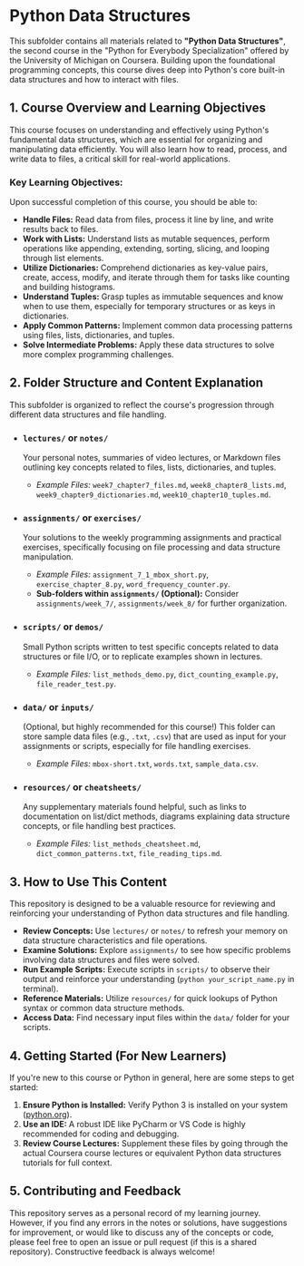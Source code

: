 # Python Data Structures

This subfolder contains all materials related to **"Python Data Structures"**, the second course in the "Python for Everybody Specialization" offered by the University of Michigan on Coursera. Building upon the foundational programming concepts, this course dives deep into Python's core built-in data structures and how to interact with files.

## 1. Course Overview and Learning Objectives

This course focuses on understanding and effectively using Python's fundamental data structures, which are essential for organizing and manipulating data efficiently. You will also learn how to read, process, and write data to files, a critical skill for real-world applications.

### Key Learning Objectives:

Upon successful completion of this course, you should be able to:

* **Handle Files:** Read data from files, process it line by line, and write results back to files.
* **Work with Lists:** Understand lists as mutable sequences, perform operations like appending, extending, sorting, slicing, and looping through list elements.
* **Utilize Dictionaries:** Comprehend dictionaries as key-value pairs, create, access, modify, and iterate through them for tasks like counting and building histograms.
* **Understand Tuples:** Grasp tuples as immutable sequences and know when to use them, especially for temporary structures or as keys in dictionaries.
* **Apply Common Patterns:** Implement common data processing patterns using files, lists, dictionaries, and tuples.
* **Solve Intermediate Problems:** Apply these data structures to solve more complex programming challenges.

## 2. Folder Structure and Content Explanation

This subfolder is organized to reflect the course's progression through different data structures and file handling.

* ### `lectures/` or `notes/`
    Your personal notes, summaries of video lectures, or Markdown files outlining key concepts related to files, lists, dictionaries, and tuples.
    * *Example Files:* `week7_chapter7_files.md`, `week8_chapter8_lists.md`, `week9_chapter9_dictionaries.md`, `week10_chapter10_tuples.md`.

* ### `assignments/` or `exercises/`
    Your solutions to the weekly programming assignments and practical exercises, specifically focusing on file processing and data structure manipulation.
    * *Example Files:* `assignment_7_1_mbox_short.py`, `exercise_chapter_8.py`, `word_frequency_counter.py`.
    * **Sub-folders within `assignments/` (Optional):** Consider `assignments/week_7/`, `assignments/week_8/` for further organization.

* ### `scripts/` or `demos/`
    Small Python scripts written to test specific concepts related to data structures or file I/O, or to replicate examples shown in lectures.
    * *Example Files:* `list_methods_demo.py`, `dict_counting_example.py`, `file_reader_test.py`.

* ### `data/` or `inputs/`
    (Optional, but highly recommended for this course!) This folder can store sample data files (e.g., `.txt`, `.csv`) that are used as input for your assignments or scripts, especially for file handling exercises.
    * *Example Files:* `mbox-short.txt`, `words.txt`, `sample_data.csv`.

* ### `resources/` or `cheatsheets/`
    Any supplementary materials found helpful, such as links to documentation on list/dict methods, diagrams explaining data structure concepts, or file handling best practices.
    * *Example Files:* `list_methods_cheatsheet.md`, `dict_common_patterns.txt`, `file_reading_tips.md`.

## 3. How to Use This Content

This repository is designed to be a valuable resource for reviewing and reinforcing your understanding of Python data structures and file handling.

* **Review Concepts:** Use `lectures/` or `notes/` to refresh your memory on data structure characteristics and file operations.
* **Examine Solutions:** Explore `assignments/` to see how specific problems involving data structures and files were solved.
* **Run Example Scripts:** Execute scripts in `scripts/` to observe their output and reinforce your understanding (`python your_script_name.py` in terminal).
* **Reference Materials:** Utilize `resources/` for quick lookups of Python syntax or common data structure methods.
* **Access Data:** Find necessary input files within the `data/` folder for your scripts.

## 4. Getting Started (For New Learners)

If you're new to this course or Python in general, here are some steps to get started:

1.  **Ensure Python is Installed:** Verify Python 3 is installed on your system ([python.org](https://www.python.org/)).
2.  **Use an IDE:** A robust IDE like PyCharm or VS Code is highly recommended for coding and debugging.
3.  **Review Course Lectures:** Supplement these files by going through the actual Coursera course lectures or equivalent Python data structures tutorials for full context.

## 5. Contributing and Feedback

This repository serves as a personal record of my learning journey. However, if you find any errors in the notes or solutions, have suggestions for improvement, or would like to discuss any of the concepts or code, please feel free to open an issue or pull request (if this is a shared repository). Constructive feedback is always welcome!